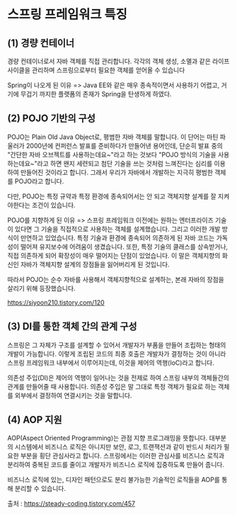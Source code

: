 # 스프링 프레임워크 특징

## (1) 경량 컨테이너

경량 컨테이너로서 자바 객체를 직접 관리합니다. 각각의 객체 생성, 소멸과 같은 라이프 사이클을 관리하며 스프링으로부터 필요한 객체를 얻어올 수 있습니다

Spring이 나오게 된 이유 =>
Java EE와 같은 매우 종속적이면서 사용하기 어렵고, 거기에 무겁기 까지한 플랫폼의 존재가 Spring을 탄생하게 하였다.



## (2) POJO 기반의 구성

POJO는 Plain Old Java Object로, 평범한 자바 객체를 말합니다. 이 단어는 마틴 파울러가 2000년에 컨퍼런스 발표를 준비하다가 만들어낸 용어인데, 단순히 발표 중의 "간단한 자바 오브젝트를 사용하는데요~"라고 하는 것보다 "POJO 방식의 기술을 사용하는데요~"라고 하면 왠지 세련되고 첨단 기술을 쓰는 것처럼 느껴진다는 심리를 이용하여 만들어진 것이라고 합니다. 그래서 우리가 자바에서 개발하는 지극히 평범한 객체를 POJO라고 합니다.

다만, POJO는 특정 규약과 특정 환경에 종속되어서는 안 되고 객체지향 설계를 잘 지켜야한다는 조건이 있습니다.

POJO를 지향하게 된 이유 =>
스프링 프레임워크 이전에는 원하는 엔터프라이즈 기술이 있다면 그 기술을 직접적으로 사용하는 객체를 설계했습니다. 그리고 이러한 개발 방식이 만연하고 있었습니다. 특정 기술과 환경에 종속되어 의존하게 된 자바 코드는 가독성이 떨어져 유지보수에 어려움이 생겼습니다. 또한, 특정 기술의 클래스를 상속받거나, 직접 의존하게 되어 확장성이 매우 떨어지는 단점이 있었습니다. 이 말은 객체지향의 화신인 자바가 객체지향 설계의 장점들을 잃어버리게 된 것입니다.

따라서 POJO는 순수 자바를 사용해서 객체지향적으로 설계하는, 본래 자바의 장점을 살리기 위해 등장했습니다.

https://siyoon210.tistory.com/120



## (3) DI를 통한 객체 간의 관계 구성

스프링은 그 자체가 구조를 설계할 수 있어서 개발자가 부품을 만들어 조립하는 형태의 개발이 가능합니다. 이렇게 조립된 코드의 최종 호출은 개발자가 결정하는 것이 아니라 스프링 프레임워크 내부에서 이루어지는데, 이것을 제어의 역행(IoC)라고 합니다.

의존성 주입(DI)은 제어의 역행이 일어나는 것을 전제로 하여 스프링 내부의 객체들간의 관계를 만들어줄 때 사용합니다. 의존성 주입은 말 그대로 특정 객체가 필요로 하는 객체를 외부에서 결정하여 연결시키는 것을 말합니다.



## (4) AOP 지원

AOP(Aspect Oriented Programming)는 관점 지향 프로그래밍을 뜻합니다. 대부분의 시스템에서 비즈니스 로직은 아니지만 보안, 로그, 트랜잭션과 같이 반드시 처리가 필요한 부분을 횡단 관심사라고 합니다. 스프링에서는 이러한 관심사를 비즈니스 로직과 분리하여 중복된 코드를 줄이고 개발자가 비즈니스 로직에 집중하도록 만들어 줍니다.

비즈니스 로직에 있는, 디자인 패턴으로도 분리 불가능한 기술적인 로직들을 AOP를 통해 분리할 수 있습니다.



출처 : https://steady-coding.tistory.com/457
